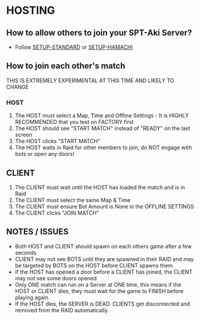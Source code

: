 ﻿# HOSTING

## How to allow others to join your SPT-Aki Server?
* Follow [SETUP-STANDARD](https://github.com/paulov-t/SIT.Core/wiki/Setup-Standard-English) or [SETUP-HAMACHI](https://github.com/paulov-t/SIT.Core/wiki/Setup-Hamachi-English)

## How to join each other's match
THIS IS EXTREMELY EXPERIMENTAL AT THIS TIME AND LIKELY TO CHANGE

### HOST
1) The HOST must select a Map, Time and Offline Settings - It is HIGHLY RECOMMENDED that you test on FACTORY first
2) The HOST should see "START MATCH" instead of "READY" on the last screen
3) The HOST clicks "START MATCH"
4) The HOST waits in Raid for other members to join, do NOT engage with bots or open any doors!

## CLIENT
1) The CLIENT must wait until the HOST has loaded the match and is in Raid
2) The CLIENT must select the same Map & Time
3) The CLIENT must ensure Bot Amount is None in the OFFLINE SETTINGS
4) The CLIENT clicks "JOIN MATCH"

## NOTES / ISSUES
- Both HOST and CLIENT should spawn on each others game after a few seconds
- CLIENT may not see BOTS until they are spawned in their RAID and may be targeted by BOTS on the HOST before CLIENT spawns them
- If the HOST has opened a door before a CLIENT has joined, the CLIENT may not see some doors opened
- Only ONE match can run on a Server at ONE time, this means if the HOST or CLIENT dies, they must wait for the game to FINISH before playing again.
- If the HOST dies, the SERVER is DEAD. CLIENTS get disconnected and removed from the RAID automatically.
